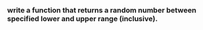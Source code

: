 ### write a function that returns a random number between specified lower and upper range (inclusive).